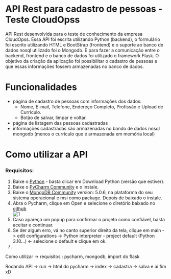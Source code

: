 # API Rest para cadastro de pessoas - Teste CloudOpss
API Rest desenvolvida para o teste de conhecimento da empresa CloudOpss. Essa API foi escrita utilizando Python (backend), o formulário foi escrito utilizando HTML e BootStrap (frontend) e o suporte ao banco de dados nosql utilizado foi o Mongodb. E para fazer a comunicação entre o backend, frontend e o banco de dados foi utilizado o framework Flask.
O objetivo da criação da aplicação foi possibilitar o cadastro de pessoas e que essas informações fossem armazenadas no banco de dados. 

# Funcionalidades
- página de cadastro de pessoas com informações dos dados:
  - Nome, E-mail, Telefone, Endereço Completo, Profissão e Upload de Currículo.
  - Botão de salvar, limpar e voltar.
- página de listagem das pessoas cadastradas
- informações cadastradas são armazenadas no bando de dados nosql mongodb (menos o currículo que é armazenada em memória local)

# Como utilizar a API
### Requisitos:
1. Baixe o [Python](https://www.python.org/downloads/) - basta clicar em Download Python (versão que estiver). 
2. Baixe o [PyCharm Community](https://www.jetbrains.com/pt-br/pycharm/download/#section=windows) e o instale.
3. Baixe o [MongoDB Community](https://www.mongodb.com/try/download/community) version: 5.0.6, na plataforma do seu sistema operacional e msi como package. Depois de baixado o instale. 
4. Abra o Pycharm, clique em Open e selecione o diretório baixado no [github](https://github.com/victoriafinzi/API-Rest---CloudOpss/tree/master)   
![1](https://user-images.githubusercontent.com/36055318/158282541-131d50f2-97cd-4749-8d4f-fd15b4d96a91.jpg)
5. Caso apareça um popup para confirmar o projeto como confiável, basta aceitar e continuar. 
6. Se der algum erro, vá no canto superior direito da tela, clique em main -> edit configurations -> Python interpreter - project default (Python 3.10...) <- selecione o default e clique em ok.
6. 



Como utilizar -> requisitos : pycharm, mongodb, import do flask

Rodando API -> run -> html do pycharm -> index -> cadastra -> salva e ai fim xD
